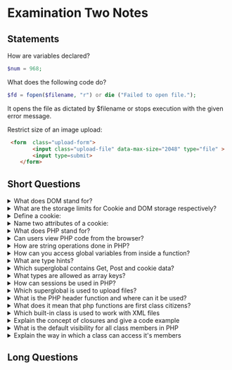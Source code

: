 # Examination Two Notes

## Statements
How are variables declared?
<br>

```php
$num = 968;
```

What does the following code do?

```php
$fd = fopen($filename, "r") or die ("Failed to open file.");
```

It opens the file as dictated by $filename or stops execution with the given error message.

Restrict size of an image upload:
```html
 <form  class="upload-form">
        <input class="upload-file" data-max-size="2048" type="file" >
        <input type=submit>
    </form>
```

## Short Questions

<details>
<summary>What does DOM stand for?</summary>

Document Object Model

</details>

<details>
<summary>What are the storage limits for Cookie and DOM storage respectively?</summary>

- Cookie: 4Kb
- DOM: 50MB

</details>

<details>
<summary>Define a cookie:</summary>

A cookie is stored on a user's computer as to remember information about the user.
They can be used for persistent logins or maybe caching user preferences.

</details>

<details>
<summary>Name two attributes of a cookie:</summary>

- Secure
- HTTPOnly

</details>

<details>
<summary>What does PHP stand for?</summary>
Hypertext Preprocessor
</details>

<details>
No! Unlike JS; PHP is a prepocessor and everything is done on the servers side.
<summary>Can users view PHP code from the browser?</summary>
</details>

<details>
<summary>How are string operations done in PHP?</summary>

- `strcmp` Compares two strings.
- `strstr` Finds a substring within another string.
- `strlen` Returns the length of a string.
- `strcpy` Copies one string into another one.

</details>

<details>
<summary>How can you access global variables from inside a function?</summary>

Use the superglobal ```$GLOBALS``` or the keyword global.

</details>

<details>
<summary>What are type hints?</summary>

Type hints are keywords for specifying types of arguments inside a function prototype.

</details>

<details>
<summary> Which superglobal contains Get, Post and cookie data?</summary>

```php
$_REQUEST
```
</details>

<details>
<summary>What types are allowed as array keys?</summary>

- Strings
- Integers
</details>

<details>
<summary>How can sessions be used in PHP?</summary>

- A session is started with `session_start()`;
- A simple way to store data for individual users.
- Persist state across page requests. 
</details>

<details>
<summary>Which superglobal is used to upload files?</summary>
$_FILES
</details>

<details>
<summary>What is the PHP header function and where can it be used?</summary>

- It can be used to create custom HTTP headers.
- It usually used on the first line of a script ( eg to force a download ).
</details>

<details>
<summary>What does it mean that php functions are first class citizens?</summary>

- Can be passed as a paremeter to a function
```php
function bar(){
	return 1;
}

function foo(bar){
	//etc
}
```

- Can be returned by a function
```php
return function(){$a = 967 + 1;};
```

- Can be assigned to a variable
```php
function foo(){

}

$a = foo;
```
</details>

<details>
<summary>Which built-in class is used to work with XML files</summary>

SimpleXML
</details>

<details>
<summary>Explain the concept of closures and give a code example</summary>

Closures are functions returned by functions which still have access to members of their parent functions.
```php
function foo($value){
	return function bar($anotherValue) uses $value{ return $anotherValue + $value }
}
```
</details>

<details>
<summary>What is the default visibility for all class members in PHP</summary>
Public
</details>

<details>
<summary>Explain the way in which a class can access it's members</summary>

- `self::`     (Assuming the member is static)
- `$this->`    (Assuming the member is not static)
</details>


## Long Questions
